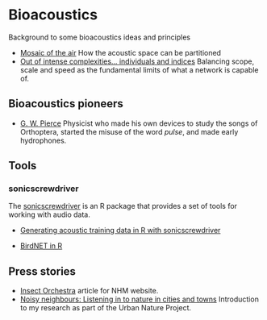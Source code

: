 # Bioacoustics

Background to some bioacoustics ideas and principles

- [Mosaic of the air](https://medium.ebaker.me.uk/mosaic-of-the-air-partitioning-the-acoustic-space-d51bdb69bbf7) How the acoustic space can be partitioned
- [Out of intense complexities… individuals and indices](https://medium.ebaker.me.uk/out-of-intense-complexities-individuals-and-indices-46df4e962c9b) Balancing scope, scale and speed as the fundamental limits of what a network is capable of.

## Bioacoustics pioneers

- [G. W. Pierce](https://medium.ebaker.me.uk/bioacoustic-pioneers-g-w-pierce-ca088d9e3b69) Physicist who made his own devices to study the songs of Orthoptera, started the misuse of the word _pulse_, and made early hydrophones.

## Tools

### sonicscrewdriver

The [sonicscrewdriver](https://sonicscrewdriver.ebaker.me.uk) is an R package that provides a set of tools for working with audio data.

- [Generating acoustic training data in R with sonicscrewdriver](https://medium.com/bioacoustica/generating-acoustic-training-data-in-r-with-sonicscrewdriver-774a440f5c6e)

- [BirdNET in R](https://medium.ebaker.me.uk/birdnet-in-r-b3aea914fc4c)

## Press stories

- [Insect Orchestra](https://www.nhm.ac.uk/discover/insect-sounds.html) article for NHM website.
- [Noisy neighbours: Listening in to nature in cities and towns](https://www.nhm.ac.uk/discover/news/2023/may/listening-to-nature-in-cities-and-towns.html) Introduction to my research as part of the Urban Nature Project.
